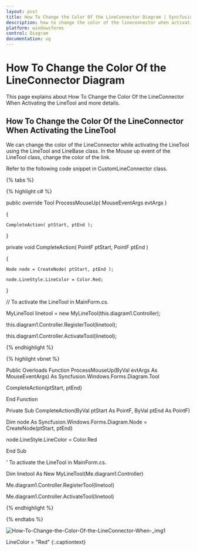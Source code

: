 ```yaml
---
layout: post
title: How To Change the Color Of the LineConnector Diagram | Syncfusion®
description: how to change the color of the lineconnector when activating the linetool in Windows Forms Diagram control, its elements and more details. 
platform: windowsforms
control: Diagram
documentation: ug
---
```


# How To Change the Color Of the LineConnector Diagram

This page explains about How To Change the Color Of the LineConnector When Activating the LineTool and more details.

## How To Change the Color Of the LineConnector When Activating the LineTool

We can change the color of the LineConnector while activating the LineTool using the LineTool and LineBase class. In the Mouse up event of the LineTool class, change the color of the link. 

Refer to the following code snippet in CustomLineConnector class.

{% tabs %}

{% highlight c# %}

public override Tool ProcessMouseUp( MouseEventArgs evtArgs ) 

{ 

    CompleteAction( ptStart, ptEnd ); 

} 

private void CompleteAction( PointF ptStart, PointF ptEnd ) 

{ 

    Node node = CreateNode( ptStart, ptEnd ); 

    node.LineStyle.LineColor = Color.Red; 

} 

// To activate the LineTool in MainForm.cs.

MyLineTool linetool = new MyLineTool(this.diagram1.Controller); 

this.diagram1.Controller.RegisterTool(linetool); 

this.diagram1.Controller.ActivateTool(linetool); 


{% endhighlight %}

{% highlight vbnet %}

Public Overloads Function ProcessMouseUp(ByVal evtArgs As MouseEventArgs) As Syncfusion.Windows.Forms.Diagram.Tool

CompleteAction(ptStart, ptEnd)

End Function

Private Sub CompleteAction(ByVal ptStart As PointF, ByVal ptEnd As PointF)

Dim node As Syncfusion.Windows.Forms.Diagram.Node = CreateNode(ptStart, ptEnd)

node.LineStyle.LineColor = Color.Red

End Sub

' To activate the LineTool in MainForm.cs.

Dim linetool As New MyLineTool(Me.diagram1.Controller)

Me.diagram1.Controller.RegisterTool(linetool) 

Me.diagram1.Controller.ActivateTool(linetool) 

{% endhighlight %}

{% endtabs %}

![How-To-Change-the-Color-Of-the-LineConnector-When-_img1](How-To-Change-the-Color-Of-the-LineConnector-When-_images/How-To-Change-the-Color-Of-the-LineConnector-When-_img1.jpeg)

LineColor = &#34;Red&#34;
{:.captiontext}

